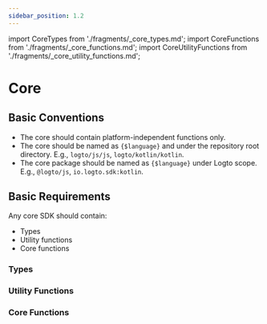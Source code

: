 ```yaml
---
sidebar_position: 1.2
---
```


import CoreTypes from './fragments/\_core_types.md';
import CoreFunctions from './fragments/\_core_functions.md';
import CoreUtilityFunctions from './fragments/\_core_utility_functions.md';

# Core

## Basic Conventions

- The core should contain platform-independent functions only.
- The core should be named as `{$language}` and under the repository root directory. E.g., `logto/js/js`, `logto/kotlin/kotlin`.
- The core package should be named as `{$language}` under Logto scope. E.g., `@logto/js`, `io.logto.sdk:kotlin`.

## Basic Requirements

Any core SDK should contain:

- Types
- Utility functions
- Core functions

### Types

<CoreTypes />

### Utility Functions

<CoreUtilityFunctions />

### Core Functions

<CoreFunctions />
